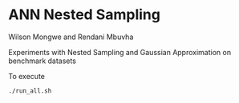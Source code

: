 # ANN Nested Sampling

Wilson Mongwe and Rendani Mbuvha

Experiments with Nested Sampling and Gaussian Approximation on benchmark datasets

To execute

```bash
./run_all.sh
```
